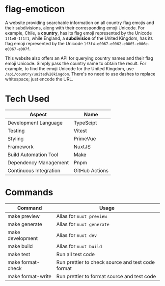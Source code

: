 # flag-emoticon

A website providing searchable information on all country flag emojis and their subdivisions, along with their corresponding emoji Unicode. For example, Chile, a **country**, has its flag emoji represented by the Unicode `1f1e8-1f1f1`, while England, a **subdivision** of the United Kingdom, has its flag emoji represented by the Unicode `1f3f4-e0067-e0062-e0065-e006e-e0067-e007f`.

This website also offers an API for querying country names and their flag emoji Unicode. Simply pass the country name to obtain the result. For example, to find the emoji Unicode for the United Kingdom, use `/api/country/united%20kingdom`. There's no need to use dashes to replace whitespace; just encode the URL.

# Tech Used

| Aspect                 | Name           |
| ---------------------- | -------------- |
| Development Language   | TypeScipt      |
| Testing                | Vitest         |
| Styling                | PrimeVue       |
| Framework              | NuxtJS         |
| Build Automation Tool  | Make           |
| Dependency Management  | Pnpm           |
| Continuous Integration | GitHub Actions |

# Commands

| Command           | Usage                                             |
| ----------------- | ------------------------------------------------- |
| make preview      | Alias for `nuxt preview`                          |
| make generate     | Alias for `nuxt generate`                         |
| make development  | Alias for `nuxt dev`                              |
| make build        | Alias for `nuxt build`                            |
| make test         | Run all test code                                 |
| make format-check | Run prettier to check source and test code format |
| make format-write | Run prettier to format source and test code       |

